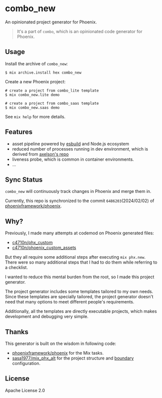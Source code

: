 # combo_new

An opinionated project generator for Phoenix.

> It's a part of `combo`, which is an opinionated code generator for Phoenix.

## Usage

Install the archive of `combo_new`:

```
$ mix archive.install hex combo_new
```

Create a new Phoenix project:

```
# create a project from combo_lite template
$ mix combo_new.lite demo

# create a project from combo_saas template
$ mix combo_new.saas demo
```

See `mix help` for more details.

## Features

- asset pipeline powered by [esbuild](https://esbuild.github.io/) and Node.js ecosystem
- reduced number of processes running in dev environment, which is derived from [axelson's repo](https://github.com/axelson/hello_phoenix/pull/1)
- liveness probe, which is common in container environments.
- ...

## Sync Status

`combo_new` will continuously track changes in Phoenix and merge them in.

Currently, this repo is synchronized to the commit `6486203`(2024/02/02) of [phoenixframework/phoenix](https://github.com/phoenixframework/phoenix).

## Why?

Previously, I made many attempts at codemod on Phoenix generated files:

- [c4710n/phx_custom](https://github.com/c4710n/phx_custom)
- [c4710n/phoenix_custom_assets](https://github.com/c4710n/phoenix_custom_assets)

But they all require some additional steps after executing `mix phx.new`. There were so many additional steps that I had to do them while referring to a checklist.

I wanted to reduce this mental burden from the root, so I made this project generator.

The project generator includes some templates tailored to my own needs. Since these templates are specially tailored, the project generator doesn't need that many options to meet different people's requirements.

Additionally, all the templates are directly executable projects, which makes development and debugging very simple.

## Thanks

This generator is built on the wisdom in following code:

- [phoenixframework/phoenix](https://github.com/phoenixframework/phoenix) for the Mix tasks.
- [sasa1977/mix_phx_alt](https://github.com/sasa1977/mix_phx_alt) for the project structure and [boundary](https://github.com/sasa1977/boundary) configuration.

## License

Apache License 2.0
